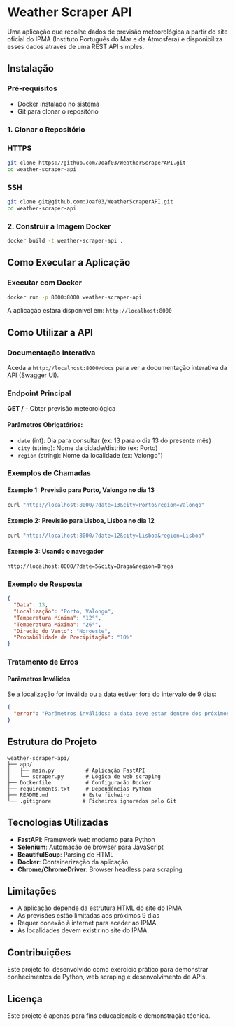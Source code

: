 # Weather Scraper API

Uma aplicação que recolhe dados de previsão meteorológica a partir do site oficial do IPMA (Instituto Português do Mar e da Atmosfera) e disponibiliza esses dados através de uma REST API simples.


##  Instalação

### Pré-requisitos

- Docker instalado no sistema
- Git para clonar o repositório

### 1. Clonar o Repositório

### HTTPS
```bash
git clone https://github.com/Joaf03/WeatherScraperAPI.git
cd weather-scraper-api
```

### SSH
```bash
git clone git@github.com:Joaf03/WeatherScraperAPI.git
cd weather-scraper-api
```

### 2. Construir a Imagem Docker

```bash
docker build -t weather-scraper-api .
```

##  Como Executar a Aplicação

### Executar com Docker

```bash
docker run -p 8000:8000 weather-scraper-api
```

A aplicação estará disponível em: `http://localhost:8000`

##  Como Utilizar a API

### Documentação Interativa

Aceda a `http://localhost:8000/docs` para ver a documentação interativa da API (Swagger UI).

### Endpoint Principal

**GET /** - Obter previsão meteorológica

#### Parâmetros Obrigatórios:

- `date` (int): Dia para consultar (ex: 13 para o dia 13 do presente mês)
- `city` (string): Nome da cidade/distrito (ex: Porto)
- `region` (string): Nome da localidade (ex: Valongo")

###  Exemplos de Chamadas

#### Exemplo 1: Previsão para Porto, Valongo no dia 13

```bash
curl "http://localhost:8000/?date=13&city=Porto&region=Valongo"
```

#### Exemplo 2: Previsão para Lisboa, Lisboa no dia 12

```bash
curl "http://localhost:8000/?date=12&city=Lisboa&region=Lisboa"
```

#### Exemplo 3: Usando o navegador

```
http://localhost:8000/?date=5&city=Braga&region=Braga
```

###  Exemplo de Resposta

```json
{
  "Data": 13,
  "Localização": "Porto, Valongo",
  "Temperatura Mínima": "12°",
  "Temperatura Máxima": "26°",
  "Direção do Vento": "Noroeste",
  "Probabilidade de Precipitação": "10%"
}
```

###  Tratamento de Erros

#### Parâmetros Inválidos

Se a localização for inválida ou a data estiver fora do intervalo de 9 dias:

```json
{
  "error": "Parâmetros inválidos: a data deve estar dentro dos próximos 9 dias e a localização tem de ser válida."
}
```

##  Estrutura do Projeto

```
weather-scraper-api/
├── app/
│   ├── main.py          # Aplicação FastAPI
│   └── scraper.py       # Lógica de web scraping
├── Dockerfile           # Configuração Docker
├── requirements.txt     # Dependências Python
├── README.md           # Este ficheiro
└── .gitignore          # Ficheiros ignorados pelo Git
```

##  Tecnologias Utilizadas

- **FastAPI**: Framework web moderno para Python
- **Selenium**: Automação de browser para JavaScript
- **BeautifulSoup**: Parsing de HTML
- **Docker**: Containerização da aplicação
- **Chrome/ChromeDriver**: Browser headless para scraping

##  Limitações

- A aplicação depende da estrutura HTML do site do IPMA
- As previsões estão limitadas aos próximos 9 dias
- Requer conexão à internet para aceder ao IPMA
- As localidades devem existir no site do IPMA

##  Contribuições

Este projeto foi desenvolvido como exercício prático para demonstrar conhecimentos de Python, web scraping e desenvolvimento de APIs.

##  Licença

Este projeto é apenas para fins educacionais e demonstração técnica.